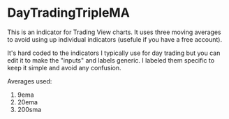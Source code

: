 # DayTradingTripleMA
This is an indicator for Trading View charts.
It uses three moving averages to avoid using up individual indicators (usefule if you have a free account).

It's hard coded to the indicators I typically use for day trading but you can edit it to make the "inputs" and labels generic.
I labeled them specific to keep it simple and avoid any confusion.

Averages used:
1. 9ema
2. 20ema
3. 200sma
